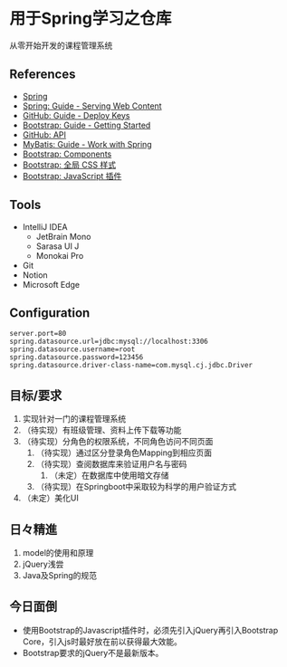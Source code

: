 # 用于Spring学习之仓库

从零开始开发的课程管理系统

## References

* [Spring](https://spring.io/guides)
* [Spring: Guide - Serving Web Content](https://spring.io/guides/gs/serving-web-content/)
* [GitHub: Guide - Deploy Keys](https://developer.github.com/v3/guides/managing-deploy-keys/#deploy-keys)
* [Bootstrap: Guide - Getting Started](https://v3.bootcss.com/getting-started/)
* [GitHub: API](https://developer.github.com/apps/)
* [MyBatis: Guide - Work with Spring](http://mybatis.org/spring-boot-starter/mybatis-spring-boot-autoconfigure/)
* [Bootstrap: Components](https://v3.bootcss.com/components/)
* [Bootstrap: 全局 CSS 样式](https://v3.bootcss.com/css/)
* [Bootstrap: JavaScript 插件](https://v3.bootcss.com/javascript/)

## Tools

- IntelliJ IDEA
  - JetBrain Mono
  - Sarasa UI J
  - Monokai Pro 
- Git
- Notion
- Microsoft Edge

## Configuration

```properties
server.port=80
spring.datasource.url=jdbc:mysql://localhost:3306
spring.datasource.username=root
spring.datasource.password=123456
spring.datasource.driver-class-name=com.mysql.cj.jdbc.Driver
```

## 目标/要求

1. 实现针对一门的课程管理系统
2. （待实现）有班级管理、资料上传下载等功能
3. （待实现）分角色的权限系统，不同角色访问不同页面
    1. （待实现）通过区分登录角色Mapping到相应页面
    2. （待实现）查阅数据库来验证用户名与密码
        1. （未定）在数据库中使用暗文存储
    3. （待实现）在Springboot中采取较为科学的用户验证方式
4. （未定）美化UI
    

## 日々精進

1. model的使用和原理
2. jQuery浅尝
3. Java及Spring的规范

## 今日面倒

- 使用Bootstrap的Javascript插件时，必须先引入jQuery再引入Bootstrap Core，引入js时最好放在</body>前以获得最大效能。
- Bootstrap要求的jQuery不是最新版本。